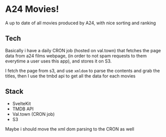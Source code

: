 # A24 Movies!

A up to date of all movies produced by A24, with nice sorting and ranking

## Tech

Basically i have a daily CRON job (hosted on val.town) that fetches the page data from a24 films webpage,
(in order to not spam requests to them everytime a user uses this app), and stores it on S3.

I fetch the page from s3, and use `xmldom` to parse the contents and grab the titles, then I use the tmbd api to get all the data for each movies

## Stack
- SvelteKit
- TMDB API
- Val.town (CRON job)
- S3

Maybe i should move the xml dom parsing to the CRON as well 
